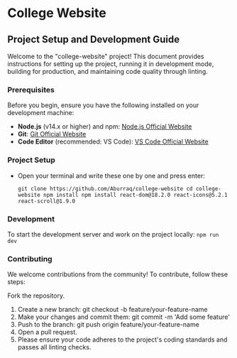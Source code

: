 # College Website

## Project Setup and Development Guide

Welcome to the "college-website" project! This document provides instructions for setting up the project, running it in development mode, building for production, and maintaining code quality through linting.

### Prerequisites

Before you begin, ensure you have the following installed on your development machine:

- **Node.js** (v14.x or higher) and npm: [Node.js Official Website](https://nodejs.org/)
- **Git**: [Git Official Website](https://git-scm.com/)
- **Code Editor** (recommended: VS Code): [VS Code Official Website](https://code.visualstudio.com/)

### Project Setup

- Open your terminal and write these one by one and press enter:

   ``
   git clone https://github.com/Aburraq/college-website
   cd college-website
   npm install
  npm install react-dom@18.2.0 react-icons@5.2.1 react-scroll@1.9.0
  ``
### Development
To start the development server and work on the project locally:
``
npm run dev
``

### Contributing
We welcome contributions from the community! To contribute, follow these steps:

Fork the repository.
1) Create a new branch: git checkout -b feature/your-feature-name
2) Make your changes and commit them: git commit -m 'Add some feature'
3) Push to the branch: git push origin feature/your-feature-name
4) Open a pull request.
5) Please ensure your code adheres to the project's coding standards and passes all linting checks.
